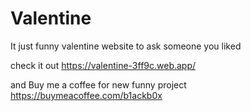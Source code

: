 # Valentine
It just funny valentine website to ask someone you liked 

check it out
https://valentine-3ff9c.web.app/

and Buy me a coffee for new funny project
https://buymeacoffee.com/b1ackb0x
